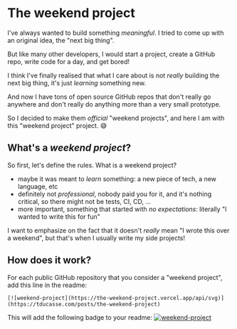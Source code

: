 # The weekend project

I've always wanted to build something _meaningful_. I tried to come up with an original idea, the "next big thing".

But like many other developers, I would start a project, create a GitHub repo, write code for a day, and get bored!

I think I've finally realised that what I care about is not _really_ building the next big thing, it's just _learning_ something new.

And now I have tons of open source GitHub repos that don't really go anywhere and don't really do anything more than a very small prototype.

So I decided to make them _official_ "weekend projects", and here I am with this "weekend project" project. 😅

## What's a _weekend project_?
So first, let's define the rules. What is a weekend project?
- maybe it was meant to _learn_ something: a new piece of tech, a new language, etc
- definitely not _professional_, nobody paid you for it, and it's nothing critical, so there might not be tests, CI, CD, ...
- more important, something that started with _no expectations_: literally "I wanted to write this for fun"

I want to emphasize on the fact that it doesn't _really_ mean "I wrote this over a weekend", but that's when I usually write my side projects!

## How does it work?

For each public GitHub repository that you consider a "weekend project", add this line in the readme:
```
[![weekend-project](https://the-weekend-project.vercel.app/api/svg)](https://tducasse.com/posts/the-weekend-project)
```
This will add the following badge to your readme: [![weekend-project](https://the-weekend-project.vercel.app/api/svg)](https://tducasse.com/posts/the-weekend-project)
